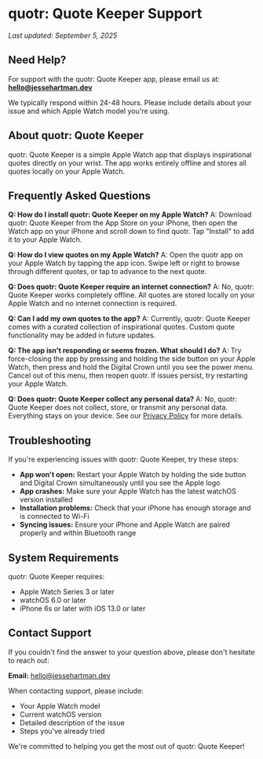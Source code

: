# quotr: Quote Keeper Support

*Last updated: September 5, 2025*

## Need Help?

For support with the quotr: Quote Keeper app, please email us at: **hello@jessehartman.dev**

We typically respond within 24-48 hours. Please include details about your issue and which Apple Watch model you're using.

## About quotr: Quote Keeper

quotr: Quote Keeper is a simple Apple Watch app that displays inspirational quotes directly on your wrist. The app works entirely offline and stores all quotes locally on your Apple Watch.

## Frequently Asked Questions

**Q: How do I install quotr: Quote Keeper on my Apple Watch?**
A: Download quotr: Quote Keeper from the App Store on your iPhone, then open the Watch app on your iPhone and scroll down to find quotr. Tap "Install" to add it to your Apple Watch.

**Q: How do I view quotes on my Apple Watch?**
A: Open the quotr app on your Apple Watch by tapping the app icon. Swipe left or right to browse through different quotes, or tap to advance to the next quote.

**Q: Does quotr: Quote Keeper require an internet connection?**
A: No, quotr: Quote Keeper works completely offline. All quotes are stored locally on your Apple Watch and no internet connection is required.

**Q: Can I add my own quotes to the app?**
A: Currently, quotr: Quote Keeper comes with a curated collection of inspirational quotes. Custom quote functionality may be added in future updates.

**Q: The app isn't responding or seems frozen. What should I do?**
A: Try force-closing the app by pressing and holding the side button on your Apple Watch, then press and hold the Digital Crown until you see the power menu. Cancel out of this menu, then reopen quotr. If issues persist, try restarting your Apple Watch.

**Q: Does quotr: Quote Keeper collect any personal data?**
A: No, quotr: Quote Keeper does not collect, store, or transmit any personal data. Everything stays on your device. See our [Privacy Policy](privacy-policy.html) for more details.

## Troubleshooting

If you're experiencing issues with quotr: Quote Keeper, try these steps:

- **App won't open:** Restart your Apple Watch by holding the side button and Digital Crown simultaneously until you see the Apple logo
- **App crashes:** Make sure your Apple Watch has the latest watchOS version installed
- **Installation problems:** Check that your iPhone has enough storage and is connected to Wi-Fi
- **Syncing issues:** Ensure your iPhone and Apple Watch are paired properly and within Bluetooth range

## System Requirements

quotr: Quote Keeper requires:
- Apple Watch Series 3 or later
- watchOS 6.0 or later
- iPhone 6s or later with iOS 13.0 or later

## Contact Support

If you couldn't find the answer to your question above, please don't hesitate to reach out:

**Email:** hello@jessehartman.dev

When contacting support, please include:
- Your Apple Watch model
- Current watchOS version
- Detailed description of the issue
- Steps you've already tried

We're committed to helping you get the most out of quotr: Quote Keeper!
